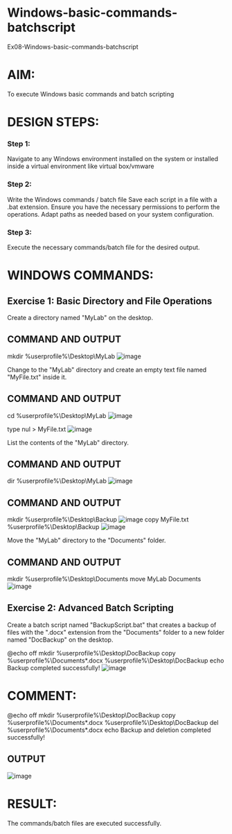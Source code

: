 # Windows-basic-commands-batchscript
Ex08-Windows-basic-commands-batchscript

# AIM:
To execute Windows basic commands and batch scripting

# DESIGN STEPS:

### Step 1:

Navigate to any Windows environment installed on the system or installed inside a virtual environment like virtual box/vmware 

### Step 2:

Write the Windows commands / batch file
Save each script in a file with a .bat extension.
Ensure you have the necessary permissions to perform the operations.
Adapt paths as needed based on your system configuration.
### Step 3:

Execute the necessary commands/batch file for the desired output. 




# WINDOWS COMMANDS:
## Exercise 1: Basic Directory and File Operations
Create a directory named "MyLab" on the desktop.


## COMMAND AND OUTPUT
mkdir %userprofile%\Desktop\MyLab
![image](https://github.com/user-attachments/assets/df6c841f-acba-400b-8810-4fc72229fcfc)

Change to the "MyLab" directory and create an empty text file named "MyFile.txt" inside it.


## COMMAND AND OUTPUT
cd %userprofile%\Desktop\MyLab
![image](https://github.com/user-attachments/assets/e3c6d033-7e73-4373-91f2-0c2756381335)

type nul > MyFile.txt
![image](https://github.com/user-attachments/assets/cc582b6c-f3bf-477f-abc3-1f2296718f75)

List the contents of the "MyLab" directory.

## COMMAND AND OUTPUT
dir %userprofile%\Desktop\MyLab
![image](https://github.com/user-attachments/assets/650f9e55-20d8-41b8-9b39-4794697dcea2)

## COMMAND AND OUTPUT
mkdir %userprofile%\Desktop\Backup
![image](https://github.com/user-attachments/assets/83250b7b-3377-4608-9b94-906f0572c33a)
copy MyFile.txt %userprofile%\Desktop\Backup
![image](https://github.com/user-attachments/assets/45539041-7692-43b0-b768-c0f43973b17c)

Move the "MyLab" directory to the "Documents" folder.


## COMMAND AND OUTPUT
mkdir %userprofile%\Desktop\Documents
move MyLab Documents
![image](https://github.com/user-attachments/assets/29af956e-5209-425b-b090-a34d0fbe5aaa)

## Exercise 2: Advanced Batch Scripting
Create a batch script named "BackupScript.bat" that creates a backup of files with the ".docx" extension from the "Documents" folder to a new folder named "DocBackup" on the desktop.

@echo off
mkdir %userprofile%\Desktop\DocBackup
copy %userprofile%\Documents\*.docx %userprofile%\Desktop\DocBackup
echo Backup completed successfully!
![image](https://github.com/user-attachments/assets/4d2d4d0c-0be4-47f7-96cc-5cfcb76fc14f)
# COMMENT:

@echo off
mkdir %userprofile%\Desktop\DocBackup
copy %userprofile%\Documents\*.docx %userprofile%\Desktop\DocBackup
del %userprofile%\Documents\*.docx
echo Backup and deletion completed successfully!



## OUTPUT
![image](https://github.com/user-attachments/assets/b8cba86c-0555-4bc7-9d4c-5da9e836aa27)

# RESULT:
The commands/batch files are executed successfully.

